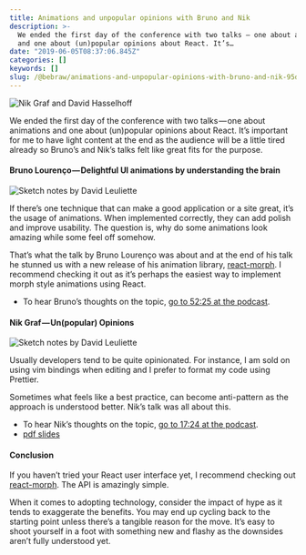 ```yaml
---
title: Animations and unpopular opinions with Bruno and Nik
description: >-
  We ended the first day of the conference with two talks — one about animations
  and one about (un)popular opinions about React. It’s…
date: "2019-06-05T08:37:06.845Z"
categories: []
keywords: []
slug: /@bebraw/animations-and-unpopular-opinions-with-bruno-and-nik-95da66ea5456
---
```


![Nik Graf and David Hasselhoff](img/1__OOZAPPXLutWkVZMB__9eEnw.jpeg)

We ended the first day of the conference with two talks — one about animations and one about (un)popular opinions about React. It’s important for me to have light content at the end as the audience will be a little tired already so Bruno’s and Nik’s talks felt like great fits for the purpose.

#### Bruno Lourenço — Delightful UI animations by understanding the brain

![Sketch notes by [David Leuliette](https://davidl.fr/)](img/1__eksuScrjBDgIxmJb7l6e8A.png)

If there’s one technique that can make a good application or a site great, it’s the usage of animations. When implemented correctly, they can add polish and improve usability. The question is, why do some animations look amazing while some feel off somehow.

That’s what the talk by Bruno Lourenço was about and at the end of his talk he stunned us with a new release of his animation library, [react-morph](https://github.com/brunnolou/react-morph). I recommend checking it out as it’s perhaps the easiest way to implement morph style animations using React.

- To hear Bruno’s thoughts on the topic, [go to 52:25 at the podcast](https://webbidevaus.fi/45).

#### Nik Graf — Un(popular) Opinions

![Sketch notes by [David Leuliette](https://davidl.fr/)](img/1__lJHi8lshH7HiWk__PEw5Utw.png)

Usually developers tend to be quite opinionated. For instance, I am sold on using vim bindings when editing and I prefer to format my code using Prettier.

Sometimes what feels like a best practice, can become anti-pattern as the approach is understood better. Nik’s talk was all about this.

- To hear Nik’s thoughts on the topic, [go to 17:24 at the podcast](https://webbidevaus.fi/46).
- [pdf slides](https://slides.react-finland.fi/2019/nik-graf.pdf)

#### Conclusion

If you haven’t tried your React user interface yet, I recommend checking out [react-morph](https://github.com/brunnolou/react-morph). The API is amazingly simple.

When it comes to adopting technology, consider the impact of hype as it tends to exaggerate the benefits. You may end up cycling back to the starting point unless there’s a tangible reason for the move. It’s easy to shoot yourself in a foot with something new and flashy as the downsides aren’t fully understood yet.
